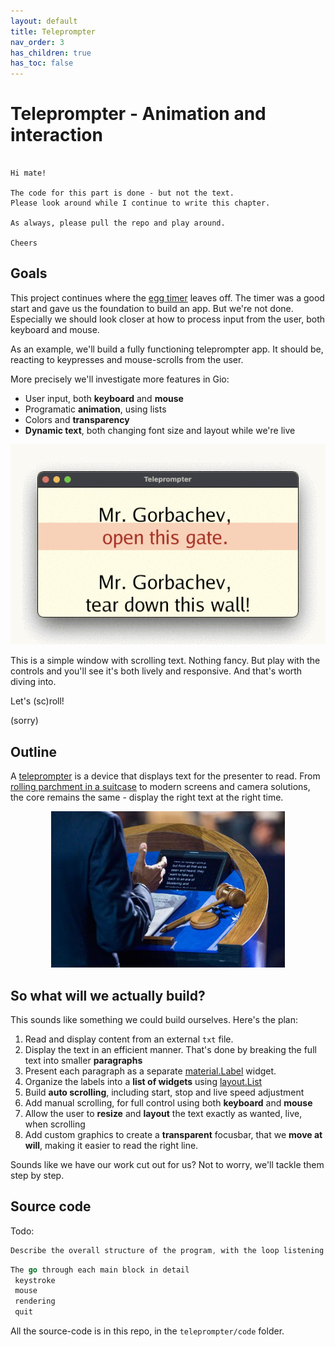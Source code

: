 ```yaml
---
layout: default
title: Teleprompter
nav_order: 3
has_children: true
has_toc: false
---
```



# Teleprompter - Animation and interaction

```

Hi mate!

The code for this part is done - but not the text. 
Please look around while I continue to write this chapter. 

As always, please pull the repo and play around.

Cheers

```

## Goals

This project continues where the [egg timer](../egg_timer/) leaves off. The timer was a good start and gave us the foundation to build an app. But we're not done. Especially we should look closer at how to process input from the user, both keyboard and mouse.

As an example, we'll build a fully functioning teleprompter app. It should be, reacting to keypresses and mouse-scrolls from the user. 
 
More precisely we'll investigate more features in Gio: 
 - User input, both **keyboard** and **mouse**
 - Programatic **animation**, using lists
 - Colors and **transparency**
 - **Dynamic text**, both changing font size and layout while we're live

![Mr_Gorbachev_tear_down_this_wall](teleprompter_Mr_Gorbachev.gif)

This is a simple window with scrolling text. Nothing fancy. But play with the controls and you'll see it's both lively and responsive. And that's worth diving into.

Let's (sc)roll!

(sorry)

## Outline

A [teleprompter](https://en.wikipedia.org/wiki/Teleprompter) is a device that displays text for the presenter to read. From [rolling parchment in a suitcase](https://www.smithsonianmag.com/history/a-brief-history-of-the-teleprompter-88039053/) to modern screens and camera solutions, the core remains the same - display the right text at the right time.

<p align="center">
  <img src="teleprompter_with_text.jpeg" alt="Teleprompter with text" height="250"/>
  <!--img src="teleprompter.jpeg" alt="Teleprompter and camera" height="250"/-->
</p>

## So what will we actually build?
This sounds like something we could build ourselves. Here's the plan:

 1. Read and display content from an external ```txt``` file.
 1. Display the text in an efficient manner. That's done by breaking the full text into smaller **paragraphs**
 1. Present each paragraph as a separate [material.Label](https://pkg.go.dev/gioui.org/widget/material#Label) widget.
 1. Organize the labels into a **list of widgets** using [layout.List](https://pkg.go.dev/gioui.org/layout?utm_source=gopls#List)
 1. Build **auto scrolling**, including start, stop and live speed adjustment
 1. Add manual scrolling, for full control using both **keyboard** and **mouse**
 1. Allow the user to **resize** and **layout** the text exactly as wanted, live, when scrolling
 1. Add custom graphics to create a **transparent** focusbar, that we **move at will**, making it easier to read the right line.

Sounds like we have our work cut out for us? Not to worry, we'll tackle them step by step.

## Source code

Todo: 
```go
Describe the overall structure of the program, with the loop listening for various events

```


```go
The go through each main block in detail
 keystroke
 mouse
 rendering 
 quit

```

All the source-code is in this repo, in the ```teleprompter/code``` folder.
